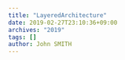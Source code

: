```yaml
---
title: "LayeredArchitecture"
date: 2019-02-27T23:10:36+09:00
archives: "2019"
tags: []
author: John SMITH
---
```

